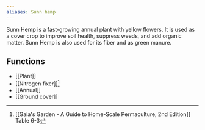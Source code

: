```yaml
---
aliases: Sunn hemp
---
```

Sunn Hemp is a fast-growing annual plant with yellow flowers. It is used as a cover crop to improve soil health, suppress weeds, and add organic matter. Sunn Hemp is also used for its fiber and as green manure.
## Functions
- [[Plant]]
- [[Nitrogen fixer]][^1]
- [[Annual]]
- [[Ground cover]]

[^1]: [[Gaia's Garden - A Guide to Home-Scale Permaculture, 2nd Edition]] Table 6-3